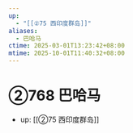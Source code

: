 ```yaml
---
up:
  - "[[②75 西印度群岛]]"
aliases:
  - 巴哈马
ctime: 2025-03-01T13:23:42+08:00
mtime: 2025-10-01T11:40:32+08:00
---
```


# ②768 巴哈马

- up: [[②75 西印度群岛]]
